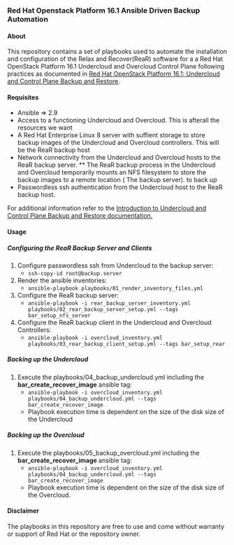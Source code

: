 ### Red Hat Openstack Platform 16.1 Ansible Driven Backup Automation

#### About
This repository contains a set of playbooks used to automate the installation
and configuration of the Relax and Recover(ReaR) software for a  a Red Hat 
OpenStack Platform 16.1 Undercloud and Overcloud Control Plane following
practices as documented in [Red Hat OpenStack Platform 16.1: Undercloud and Control Plane Backup and Restore](https://access.redhat.com/documentation/en-us/red_hat_openstack_platform/16.1/html/undercloud_and_control_plane_back_up_and_restore/index).

#### Requisites
* Ansible => 2.9
* Access to a functioning Undercloud and Overcloud. This is afterall the resources we want
* A Red Hat Enterprise Linux 8 server with suffient storage to store backup
  images of the Undercloud and Overcloud controllers. This will be the ReaR backup host
* Network connectivity from the Undercloud and Overcloud hosts to the ReaR
  backup server.
** The ReaR backup process in the Undercloud and Overcloud temporarily mounts an
NFS filesystem to store the backup images to a remote location ( The backup
server).
  to back up
* Passwordless ssh authentication from the Undercloud host to the ReaR backup host.

For additional information refer to the [Introduction to Undercloud and Control
Plane Backup and Restore documentation.](https://access.redhat.com/documentation/en-us/red_hat_openstack_platform/16.1/html/undercloud_and_control_plane_back_up_and_restore/introduction-to-undercloud-and-control-plane-back-up-and-restore_osp-ctlplane-br)

#### Usage
##### Configuring the ReaR Backup Server and Clients
1. Configure passwordless ssh from Undercloud to the backup server: 
   - `ssh-copy-id root@backup.server`
2. Render the ansible inventories:
   - `ansible-playbook playbooks/01_render_inventory_files.yml`
3. Configure the ReaR backup server:
   - `ansible-playbook -i rear_backup_server_inventory.yml playbooks/02_rear_backup_server_setup.yml --tags bar_setup_nfs_server`
4. Configure the ReaR backup client in the Undercloud and Overcloud Controllers:
   - `ansible-playbook -i overcloud_inventory.yml playbooks/03_rear_backup_client_setup.yml --tags bar_setup_rear`

##### Backing up the Undercloud
1. Execute the playbooks/04_backup_undercloud.yml including the **bar_create_recover_image** ansible tag:
   - `ansible-playbook -i overcloud_inventory.yml playbooks/04_backup_undercloud.yml --tags bar_create_recover_image`
   - Playbook execution time is dependent on the size of the disk size of the Undercloud

##### Backing up the Overcloud
1. Execute the playbooks/05_backup_overcloud.yml including the **bar_create_recover_image** ansible tag:
   - `ansible-playbook -i overcloud_inventory.yml playbooks/04_backup_undercloud.yml --tags bar_create_recover_image`
   - Playbook execution time is dependent on the size of the disk size of the
     Overcloud. 

#### Disclaimer
The playbooks in this repository are free to use and come without warranty or
support of Red Hat or the repository owner.
